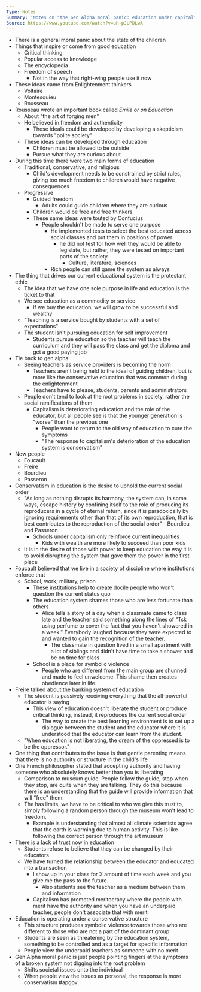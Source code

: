 ```yaml
---
Type: Notes
Summary: 'Notes on "the Gen Alpha moral panic: education under capitalism"'
Source: https://www.youtube.com/watch?v=uH-pJUPDLwA
---
```

- There is a general moral panic about the state of the children
- Things that inspire or come from good education
	- Critical thinking
	- Popular access to knowledge
	- The encyclopedia
	- Freedom of speech
		- Not in the way that right-wing people use it now
- These ideas came from Enlightenment thinkers
	- Voltaire
	- Montesquieu
	- Rousseau
- Rousseau wrote an important book called *Emile or on Education*
	- About "the art of forging men"
	- He believed in freedom and authenticity
		- These ideals could be developed by developing a skepticism towards "polite society"
	- These ideas can be developed through education
		- Children must be allowed to be outside
		- Pursue what they are curious about
- During this time there were two main forms of education
	- Traditional, conservative, and religious
		- Child's development needs to be constrained by strict rules, giving too much freedom to children would have negative consequences
	- Progressive
		- Guided freedom
			- Adults could guide children where they are curious
		- Children would be free and free thinkers
		- These same ideas were touted by Confucius
			- People shouldn't be made to serve one purpose
				- He implemented tests to select the best educated across social classes and put them in positions of power
					- he did not test for how well they would be able to legislate, but rather, they were tested on important parts of the society
						- Culture, literature, sciences
				- Rich people can still game the system as always
- The thing that drives our current educational system is the protestant ethic
	- The idea that we have one sole purpose in life and education is the ticket to that
	- We see education as a commodity or service
		- If we buy the education, we will grow to be successful and wealthy
	- "Teaching is a service bought by students with a set of expectations"
	- The student isn't pursuing education for self improvement 
		- Students pursue education so the teacher will teach the curriculum and they will pass the class and get the diploma and get a good paying job
- Tie back to gen alpha
	- Seeing teachers as service providers is becoming the norm
		- Teachers aren't being held to the ideal of guiding children, but is more like the conservative education that was common during the enlightenment
		- Teachers have to please, students, parents and administrators
	- People don't tend to look at the root problems in society, rather the social ramifications of them
		- Capitalism is deteriorating education and the role of the educator, but all people see is that the younger generation is "worse" than the previous one
			- People want to return to the old way of education to cure the symptoms
			- "The response to capitalism's deterioration of the education system is conservatism"
- New people
	- Foucault
	- Freire
	- Bourdieu
	- Passeron
- Conservatism in education is the desire to uphold the current social order
	- "As long as nothing disrupts its harmony, the system can, in some ways, escape history by confining itself to the role of producing its  reproducers in a cycle of eternal return, since it is paradoxically by ignoring requirements other than that of its own reproduction, that is best contributes to the reproduction of the social order" - Bourdieu and Passeron
		- Schools under capitalism only reinforce current inequalities
			- Kids with wealth are more likely to succeed than poor kids
	- It is in the desire of those with power to keep education the way it is to avoid disrupting the system that gave them the power in the first place
- Foucault believed that we live in a society of discipline where institutions enforce that
	- School, work, military, prison
		- These institutions help to create docile people who won't question the current status quo
		- The education system shames those who are less fortunate than others
			- Alice tells a story of a day when a classmate came to class late and the teacher said something along the lines of "Tsk using perfume to cover the fact that you haven't showered in a week." Everybody laughed because they were expected to and wanted to gain the recognition of the teacher.
				- The classmate in question lived in a small apartment with a lot of siblings and didn't have time to take a shower and be on time for class
		- School is a place for symbolic violence
			- People who are different from the main group are shunned and made to feel unwelcome. This shame then creates obedience later in life.
- Freire talked about the banking system of education
	- The student is passively receiving everything that the all-powerful educator is saying
		- This view of education doesn't liberate the student or produce critical thinking, instead, it reproduces the current social order
			- The way to create the best learning environment is to set up a dialogue between the student and the educator where it is understood that the educator can learn from the student.
	- "When education is not liberating, the dream of the oppressed is to be the oppressor."
- One thing that contributes to the issue is that gentle parenting means that there is no authority or structure in the child's life
- One French philosopher stated that accepting authority and having someone who absolutely knows better than you is liberating
	- Comparison to museum guide. People follow the guide, stop when they stop, are quite when they are talking. They do this because there is an understanding that the guide will provide information that will "free" them.
	- The has limits, we have to be critical to who we give this trust to, simply following a random person through the museum won't lead to freedom.
		- Example is understanding that almost all climate scientists agree that the earth is warming due to human activity. This is like following the correct person through the art museum
- There is a lack of trust now in education
	- Students refuse to believe that they can be changed by their educators
	- We have turned the relationship between the educator and educated into a transaction
		- I show up in your class for X amount of time each week and you give me the pass to the future.
			- Also students see the teacher as a medium between them and information
		- Capitalism has promoted meritocracy where the people with merit have the authority and when you have an underpaid teacher, people don't associate that with merit
- Education is operating under a conservative structure
	- This structure produces symbolic violence towards those who are different to those who are not a part of the dominant group
	- Students are seen as threatening by the education system, something to be controlled and as a target for specific information
	- People view the underpaid teachers as someone with no merit
- Gen Alpha moral panic is just people pointing fingers at the symptoms of a broken system not digging into the root problem
	- Shifts societal issues onto the individual
	- When people view the issues as personal, the response is more conservatism
#apgov